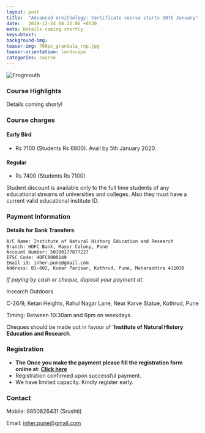 ```yaml
---
layout: post
title:  "Advanced ornithology: Certificate course starts 10th January"
date:   2019-12-24 08:12:06 +0530
meta: Details coming shortly
keysubtext: 
background-img: 
teaser-img: 700px_grandala_rnp.jpg
teaser-orientation: landscape
categories: course
---
```

<img src="{{ site.base_url}}/assets/imgs/Frogmouth_RNP_banner.jpg" class="img-responsive" alt="Frogmouth">

### Course Highlights
Details coming shorly!
  

### Course charges

<div id="course_charges"></div>


####  **Early Bird** 

  * Rs 7100 (Students Rs 6800). Avail by 5th January 2020.

####  **Regular**

  *  Rs 7400 (Students Rs 7100)

  Student discount is available only to the full time students of any educational streams of universities and colleges. Also they must have a current valid educational institute ID.

### Payment Information

**Details for Bank Transfers**:

    A/C Name: Institute of Natural History Education and Research
    Branch: HDFC Bank, Mayur Colony, Pune
    Account Number: 50100177877227
    IFSC Code: HDFC0000149
    Email id: inher.pune@gmail.com
    Address: B1-602, Kumar Parisar, Kothrud, Pune, Maharashtra 411038
    
_If paying by cash or cheque, deposit your payment at_:

Insearch Outdoors

C-26/9, Ketan Heights, Rahul Nagar Lane, Near Karve
Statue, Kothrud, Pune 

Timing: Between 10:30am and 6pm on weekdays.

Cheques should be made out in favour of '**Institute of Natural History Education and Research**.

### Registration
+ **The Once you make the payment please fill the registration form online at: [Click here](https://forms.gle/25ntJW5NNCS8dThw7)**
+ Registration confirmed upon successful payment.
+ We have limited capacity. Kindly register early.

    
### Contact
  Mobile: 9850826431 (Srushti)

  Email: inher.pune@gmail.com
  
